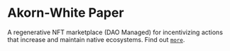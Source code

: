 # Akorn-White Paper

A regenerative NFT marketplace (DAO Managed) for incentivizing actions that increase and maintain native ecosystems. Find out [`more`](SUMMARY.md).
